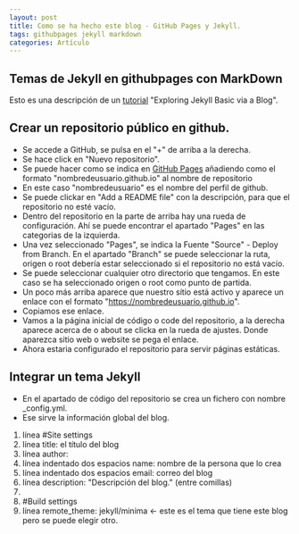 ```yaml
---
layout: post
title: Como se ha hecho este blog - GitHub Pages y Jekyll.
tags: githubpages jekyll markdown
categories: Artículo
---
```


## Temas de Jekyll en githubpages con MarkDown

Esto es una descripción de un [tutorial](https://evanwill.github.io/go-go-ghpages-b/content/3-blog.html) "Exploring Jekyll Basic via a Blog".

## Crear un repositorio público en github.

- Se accede a GitHub, se pulsa en el "+" de arriba a la derecha.
- Se hace click en "Nuevo repositorio".
- Se puede hacer como se indica en [GitHub Pages](https://pages.github.com) añadiendo como el formato "nombredeusuario.github.io" al nombre de repositorio 
- En este caso "nombredeusuario" es el nombre del perfil de github.
- Se puede clickar en "Add a README file" con la descripción, para que el repositorio no esté vacío.
- Dentro del repositorio en la parte de arriba hay una rueda de configuración. Ahí se puede encontrar el apartado "Pages" en las categorias de la izquierda.
- Una vez seleccionado "Pages", se indica la Fuente "Source" - Deploy from Branch. En el apartado "Branch" se puede seleccionar la ruta, origen o root debería estar seleccionado si el repositorio no está vacío.
- Se puede seleccionar cualquier otro directorio que tengamos. En este caso se ha seleccionado origen o root como punto de partida.
- Un poco más arriba aparece que nuestro sítio está activo y aparece un enlace con el formato "https://nombredeusuario.github.io".
- Copiamos ese enlace.
- Vamos a la página inicial de código o code del repositorio, a la derecha aparece acerca de o about se clicka en la rueda de ajustes. Donde aparezca sitio web o website se pega el enlace.
- Ahora estaria configurado el repositorio para servir páginas estáticas.

## Integrar un tema Jekyll

- En el apartado de código del repositorio se crea un fichero con nombre _config.yml.
- Ese sirve la información global del blog.

1. línea #Site settings
2. línea title: el título del blog
3. línea author:
4. línea indentado dos espacios name: nombre de la persona que lo crea
5. línea indentado dos espacios email: correo del blog
6. línea description: "Descripción del blog." (entre comillas)
7. 
8. #Build settings
9. línea remote_theme: jekyll/minima <- este es el tema que tiene este blog pero se puede elegir otro.

